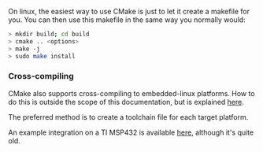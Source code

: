 On linux, the easiest way to use CMake is just to let it create a makefile for you. You can then use this makefile in the same
way you normally would:

```sh
> mkdir build; cd build
> cmake .. <options>
> make -j
> sudo make install
```


### Cross-compiling

CMake also supports cross-compiling to embedded-linux platforms. How to do this is outside the scope of this documentation, but is 
explained [here](http://www.cmake.org/Wiki/CMake_Cross_Compiling).

The preferred method is to create a toolchain file for each target platform.

An example integration on a TI MSP432 is available [here](https://github.com/emgre/opendnp3msp432), although it's quite old.
